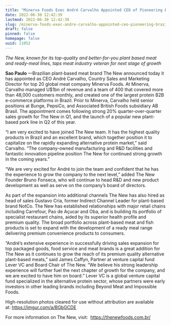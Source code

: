 ```yaml
---
title: "Minerva Foods Exec André Carvalho Appointed CEO of Pioneering Brazilian Plant-Based Meat Brand The New"
date: 2022-06-30 12:42:39
lastmod: 2022-06-30 12:42:39
slug: /minerva-foods-exec-andre-carvalho-appointed-ceo-pioneering-brazilian-plant-based-meat
draft: false
pinned: false
homepage: false
uuid: 11052
---
```

<p><em>The New, known for its top-quality and better-for-you plant based meat and ready-meal lines, taps meat industry veteran for next stage of growth</em></p>
<p><strong>Sao Paulo</strong> —Brazilian plant-based meat brand The New announced today it has appointed as CEO André Carvalho, Country Sales and Marketing Director for top 20 global meat company Minerva Foods. At Minerva, Carvalho managed U$1bn of revenue and a team of 400 that covered more than 48,000 customers monthly, and created one of the largest protein B2B e-commerce platforms in Brazil. Prior to Minerva, Carvalho held senior positions at Bunge, PepsiCo, and Associated British Foods subsidiary AB Brasil. The appointment comes following strong 20% quarter-over-quarter sales growth for The New in Q1, and the launch of a popular new plant-based pork line in Q2 of this year.</p>
<p>“I am very excited to have joined The New team. It has the highest quality products in Brazil and an excellent brand, which together position it to capitalize on the rapidly expanding alternative protein market,” said Carvalho. “The company-owned manufacturing and R&D facilities and fantastic innovation pipeline position The New for continued strong growth in the coming years.”</p>
<p>“We are very excited for André to join the team and confident that he has the experience to grow the company to the next level,” added The New Founder Bruno Fonseca, who will continue to head R&D and new product development as well as serve on the company’s board of directors.</p>
<p>As part of the expansion into additional channels The New has also hired as head of sales Gustavo Cria, former Indirect Channel Leader for plant-based brand NotCo. The New has established relationships with major retail chains including Carrefour, Pao de Açucar and Oba, and is building its portfolio of specialist restaurant chains, aided by its superior health profile and premium quality. The broad portfolio across plant-based meat and fish products is set to expand with the development of a ready meal range delivering premium convenience products to consumers.</p>
<p>“André’s extensive experience in successfully driving sales expansion for top packaged goods, food service and meat brands is a great addition for The New as it continues to grow the reach of its premium quality alternative plant-based meats,” said James Caffyn, Partner at venture capital fund Lever VC and Board Chair of The New. “We believe his strong leadership experience will further fuel the next chapter of growth for the company, and we are excited to have him on board.” Lever VC is a global venture capital fund specialized in the alternative protein sector, whose partners were early investors in other leading brands including Beyond Meat and Impossible Foods.</p>
<p>High-resolution photos cleared for use without attribution are available at: <a href="https://imgur.com/a/BGbGCDE">https://imgur.com/a/BGbGCDE</a></p>
<p>For more information on The New, visit:  <a href="https://thenewfoods.com.br/">https://thenewfoods.com.br/</a></p>
